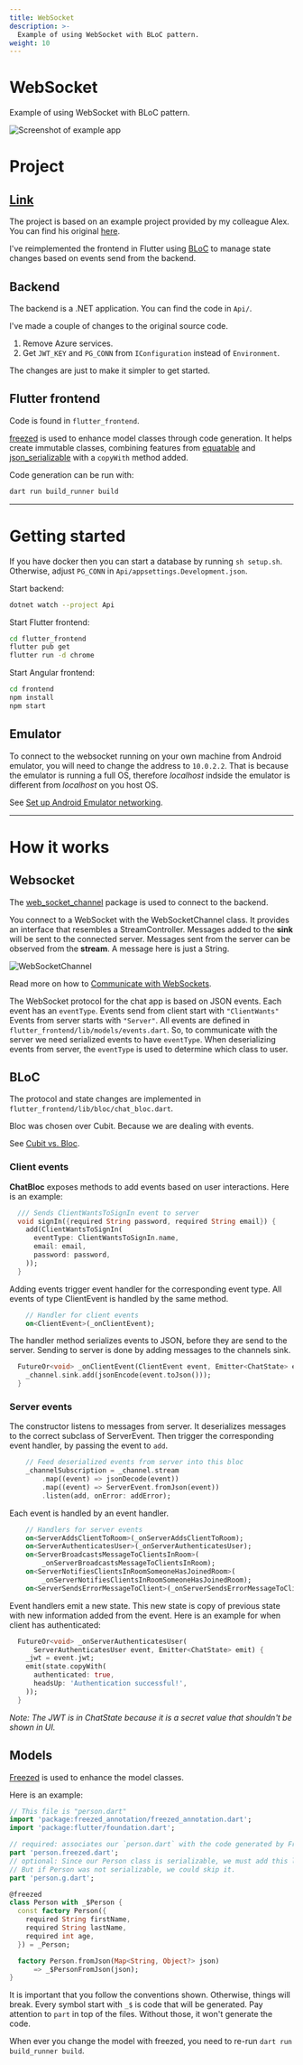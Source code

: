 ```yaml
---
title: WebSocket
description: >-
  Example of using WebSocket with BLoC pattern.
weight: 10
---
```


# WebSocket

Example of using WebSocket with BLoC pattern.

![Screenshot of example app](../images/websocket_demo_screenshot.png)

# Project

## [Link](https://github.com/rpede/MiniProjectSolution/)

The project is based on an example project provided by my colleague Alex.
You can find his original [here](https://github.com/uldahlalex/MiniProjectSolution).

I've reimplemented the frontend in Flutter using
[BLoC](https://bloclibrary.dev/) to manage state changes based on events send
from the backend.

## Backend

The backend is a .NET application.
You can find the code in `Api/`.

I've made a couple of changes to the original source code.

1. Remove Azure services.
2. Get `JWT_KEY` and `PG_CONN` from `IConfiguration` instead of `Environment`.

The changes are just to make it simpler to get started.

## Flutter frontend

Code is found in `flutter_frontend`.

[freezed](https://pub.dev/packages/freezed) is used to enhance model classes
through code generation.
It helps create immutable classes, combining features from
[equatable](https://pub.dev/packages/equatable) and
[json_serializable](https://pub.dev/packages/json_serializable)
with a `copyWith` method added.

Code generation can be run with:

```sh
dart run build_runner build
```

---

# Getting started

If you have docker then you can start a database by running `sh setup.sh`.
Otherwise, adjust `PG_CONN` in `Api/appsettings.Development.json`.

Start backend:

```sh
dotnet watch --project Api
```

Start Flutter frontend:

```sh
cd flutter_frontend
flutter pub get
flutter run -d chrome
```

Start Angular frontend:

```sh
cd frontend
npm install
npm start
```

## Emulator

To connect to the websocket running on your own machine from Android
emulator, you will need to change the address to `10.0.2.2`.
That is because the emulator is running a full OS, therefore _localhost_
indside the emulator is different from _localhost_ on you host OS.

See [Set up Android Emulator networking](https://developer.android.com/studio/run/emulator-networking).

---

# How it works

## Websocket

The [web_socket_channel](https://pub.dev/packages/web_socket_channel) package is
used to connect to the backend.

You connect to a WebSocket with the WebSocketChannel class.
It provides an interface that resembles a StreamController.
Messages added to the **sink** will be sent to the connected server.
Messages sent from the server can be observed from the **stream**.
A message here is just a String.

![WebSocketChannel](../images/websocket.drawio.svg)

Read more on how to [Communicate with WebSockets](https://docs.flutter.dev/cookbook/networking/web-sockets).

The WebSocket protocol for the chat app is based on JSON events.
Each event has an `eventType`.
Events send from client start with `"ClientWants"`
Events from server starts with `"Server"`.
All events are defined in `flutter_frontend/lib/models/events.dart`.
So, to communicate with the server we need serialized events to have
`eventType`.
When deserializing events from server, the `eventType` is used to determine
which class to user.

## BLoC

The protocol and state changes are implemented in
`flutter_frontend/lib/bloc/chat_bloc.dart`.

Bloc was chosen over Cubit.
Because we are dealing with events.

See [Cubit vs. Bloc](https://bloclibrary.dev/bloc-concepts/#cubit-vs-bloc).

### Client events

**ChatBloc** exposes methods to add events based on user interactions.
Here is an example:

```dart
  /// Sends ClientWantsToSignIn event to server
  void signIn({required String password, required String email}) {
    add(ClientWantsToSignIn(
      eventType: ClientWantsToSignIn.name,
      email: email,
      password: password,
    ));
  }
```

Adding events trigger event handler for the corresponding event type.
All events of type ClientEvent is handled by the same method.

```dart
    // Handler for client events
    on<ClientEvent>(_onClientEvent);
```

The handler method serializes events to JSON, before they are send to the
server.
Sending to server is done by adding messages to the channels sink.

```dart
  FutureOr<void> _onClientEvent(ClientEvent event, Emitter<ChatState> emit) {
    _channel.sink.add(jsonEncode(event.toJson()));
  }
```

### Server events

The constructor listens to messages from server.
It deserializes messages to the correct subclass of ServerEvent.
Then trigger the corresponding event handler, by passing the event to `add`.

```dart
    // Feed deserialized events from server into this bloc
    _channelSubscription = _channel.stream
        .map((event) => jsonDecode(event))
        .map((event) => ServerEvent.fromJson(event))
        .listen(add, onError: addError);
```

Each event is handled by an event handler.

```dart
    // Handlers for server events
    on<ServerAddsClientToRoom>(_onServerAddsClientToRoom);
    on<ServerAuthenticatesUser>(_onServerAuthenticatesUser);
    on<ServerBroadcastsMessageToClientsInRoom>(
        _onServerBroadcastsMessageToClientsInRoom);
    on<ServerNotifiesClientsInRoomSomeoneHasJoinedRoom>(
        _onServerNotifiesClientsInRoomSomeoneHasJoinedRoom);
    on<ServerSendsErrorMessageToClient>(_onServerSendsErrorMessageToClient);
```

Event handlers emit a new state.
This new state is copy of previous state with new information added from the
event.
Here is an example for when client has authenticated:

```dart
  FutureOr<void> _onServerAuthenticatesUser(
      ServerAuthenticatesUser event, Emitter<ChatState> emit) {
    _jwt = event.jwt;
    emit(state.copyWith(
      authenticated: true,
      headsUp: 'Authentication successful!',
    ));
  }
```

_Note: The JWT is in ChatState because it is a secret value that shouldn't be
shown in UI._

## Models

[Freezed](https://pub.dev/packages/freezed) is used to enhance the model
classes.

Here is an example:

```dart
// This file is "person.dart"
import 'package:freezed_annotation/freezed_annotation.dart';
import 'package:flutter/foundation.dart';

// required: associates our `person.dart` with the code generated by Freezed
part 'person.freezed.dart';
// optional: Since our Person class is serializable, we must add this line.
// But if Person was not serializable, we could skip it.
part 'person.g.dart';

@freezed
class Person with _$Person {
  const factory Person({
    required String firstName,
    required String lastName,
    required int age,
  }) = _Person;

  factory Person.fromJson(Map<String, Object?> json)
      => _$PersonFromJson(json);
}
```

It is important that you follow the conventions shown.
Otherwise, things will break.
Every symbol start with `_$` is code that will be generated.
Pay attention to `part` in top of the files.
Without those, it won't generate the code.

When ever you change the model with freezed, you need to re-run `dart run
build_runner build`.
